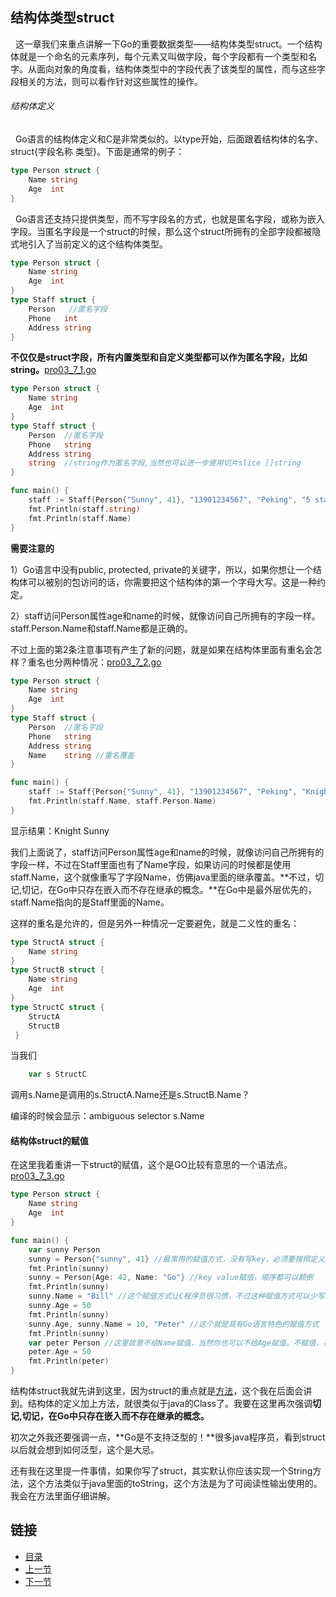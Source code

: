 ## 结构体类型struct
&nbsp;&nbsp;这一章我们来重点讲解一下Go的重要数据类型——结构体类型struct。一个结构体就是一个命名的元素序列，每个元素又叫做字段，每个字段都有一个类型和名字。从面向对象的角度看，结构体类型中的字段代表了该类型的属性，而与这些字段相关的方法，则可以看作针对这些属性的操作。

###### 结构体定义
&nbsp;&nbsp;Go语言的结构体定义和C是非常类似的。以type开始，后面跟着结构体的名字、struct{字段名称 类型}。下面是通常的例子：

```go
type Person struct {
    Name string
    Age  int
}
```
&nbsp;&nbsp;Go语言还支持只提供类型，而不写字段名的方式，也就是匿名字段，或称为嵌入字段。当匿名字段是一个struct的时候，那么这个struct所拥有的全部字段都被隐式地引入了当前定义的这个结构体类型。

```go
type Person struct {
    Name string
    Age  int
}
type Staff struct {
    Person   //匿名字段
    Phone   int
	Address string
}
```

**不仅仅是struct字段，所有内置类型和自定义类型都可以作为匿名字段，比如string。**[pro03_7_1.go](https://github.com/sunnygocms/gobook/blob/master/src/go_lang_base/03/pro03_7_1.go)

```go
type Person struct {
	Name string
	Age  int
}
type Staff struct {
	Person  //匿名字段
	Phone   string
	Address string
	string  //string作为匿名字段,当然也可以进一步使用切片slice []string
}

func main() {
	staff := Staff{Person{"Sunny", 41}, "13901234567", "Peking", "5 star staff"}
	fmt.Println(staff.string)
	fmt.Println(staff.Name)
}
```
**需要注意的**

1）Go语言中没有public, protected, private的关键字，所以，如果你想让一个结构体可以被别的包访问的话，你需要把这个结构体的第一个字母大写。这是一种约定。

2）staff访问Person属性age和name的时候，就像访问自己所拥有的字段一样。staff.Person.Name和staff.Name都是正确的。

不过上面的第2条注意事项有产生了新的问题，就是如果在结构体里面有重名会怎样？重名也分两种情况：[pro03_7_2.go](https://github.com/sunnygocms/gobook/blob/master/src/go_lang_base/03/pro03_7_2.go)

```go
type Person struct {
	Name string
	Age  int
}
type Staff struct {
	Person  //匿名字段
	Phone   string
	Address string
	Name    string //重名覆盖
}

func main() {
	staff := Staff{Person{"Sunny", 41}, "13901234567", "Peking", "Knight"}
	fmt.Println(staff.Name, staff.Person.Name)
}
```
显示结果：Knight Sunny

我们上面说了，staff访问Person属性age和name的时候，就像访问自己所拥有的字段一样，不过在Staff里面也有了Name字段，如果访问的时候都是使用staff.Name，这个就像重写了字段Name，仿佛java里面的继承覆盖。**不过，切记,切记，在Go中只存在嵌入而不存在继承的概念。**在Go中是最外层优先的，staff.Name指向的是Staff里面的Name。

这样的重名是允许的，但是另外一种情况一定要避免，就是二义性的重名：

```go
type StructA struct { 
	Name string 
}
type StructB struct { 
	Name string
	Age  int
}
type StructC struct { 
	StructA
	StructB
 }
```

当我们
```go
	var s StructC 
```
调用s.Name是调用的s.StructA.Name还是s.StructB.Name？

编译的时候会显示：ambiguous selector s.Name

#### 结构体struct的赋值
在这里我着重讲一下struct的赋值，这个是GO比较有意思的一个语法点。[pro03_7_3.go](https://github.com/sunnygocms/gobook/blob/master/src/go_lang_base/03/pro03_7_3.go)

```go
type Person struct {
	Name string
	Age  int
}

func main() {
	var sunny Person
	sunny = Person{"sunny", 41} //最常用的赋值方式，没有写key，必须要按照定义顺序赋值，这种赋值方式不能少写参数
	fmt.Println(sunny)
	sunny = Person{Age: 42, Name: "Go"} //key value赋值，顺序都可以颠倒
	fmt.Println(sunny)
	sunny.Name = "Bill" //这个赋值方式让C程序员很习惯，不过这种赋值方式可以少写某个参数
	sunny.Age = 50
	fmt.Println(sunny)
	sunny.Age, sunny.Name = 10, "Peter" //这个就是具有Go语言特色的赋值方式
	fmt.Println(sunny)
	var peter Person //这里故意不给Name赋值，当然你也可以不给Age赋值。不赋值，系统会给默认值
	peter.Age = 50
	fmt.Println(peter)
}
```

结构体struct我就先讲到这里，因为struct的重点就是[方法](https://github.com/sunnygocms/gobook/blob/master/go_lang_base/04.2.md)，这个我在后面会讲到。结构体的定义加上方法，就很类似于java的Class了。我要在这里再次强调**切记,切记，在Go中只存在嵌入而不存在继承的概念。**

初次之外我还要强调一点，**Go是不支持泛型的！**很多java程序员，看到struct以后就会想到如何泛型，这个是大忌。

还有我在这里提一件事情，如果你写了struct，其实默认你应该实现一个String方法，这个方法类似于java里面的toString，这个方法是为了可阅读性输出使用的。我会在方法里面仔细讲解。
## 链接
- [目录](https://github.com/sunnygocms/gobook/blob/master/menu.md)
- [上一节](https://github.com/sunnygocms/gobook/blob/master/go_lang_base/03.6.md)
- [下一节](https://github.com/sunnygocms/gobook/blob/master/go_lang_base/03.8.md)
